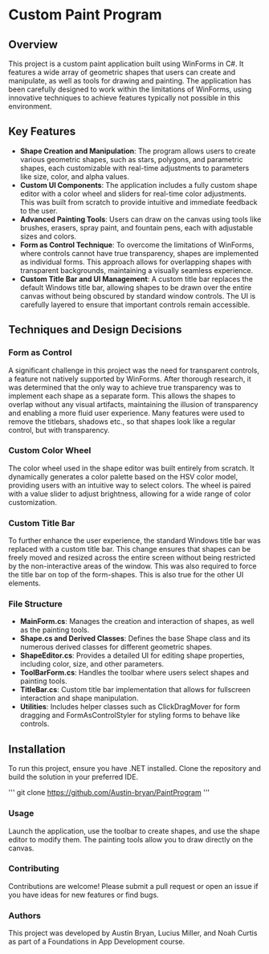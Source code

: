 # Custom Paint Program

## Overview
This project is a custom paint application built using WinForms in C#. It features a wide array of geometric shapes that users can create and manipulate, as well as tools for drawing and painting. The application has been carefully designed to work within the limitations of WinForms, using innovative techniques to achieve features typically not possible in this environment.

## Key Features
- **Shape Creation and Manipulation**: The program allows users to create various geometric shapes, such as stars, polygons, and parametric shapes, each customizable with real-time adjustments to parameters like size, color, and alpha values.
- **Custom UI Components**: The application includes a fully custom shape editor with a color wheel and sliders for real-time color adjustments. This was built from scratch to provide intuitive and immediate feedback to the user.
- **Advanced Painting Tools**: Users can draw on the canvas using tools like brushes, erasers, spray paint, and fountain pens, each with adjustable sizes and colors.
- **Form as Control Technique**: To overcome the limitations of WinForms, where controls cannot have true transparency, shapes are implemented as individual forms. This approach allows for overlapping shapes with transparent backgrounds, maintaining a visually seamless experience.
- **Custom Title Bar and UI Management**: A custom title bar replaces the default Windows title bar, allowing shapes to be drawn over the entire canvas without being obscured by standard window controls. The UI is carefully layered to ensure that important controls remain accessible.

## Techniques and Design Decisions
### Form as Control
A significant challenge in this project was the need for transparent controls, a feature not natively supported by WinForms. After thorough research, it was determined that the only way to achieve true transparency was to implement each shape as a separate form. This allows the shapes to overlap without any visual artifacts, maintaining the illusion of transparency and enabling a more fluid user experience.
Many features were used to remove the titlebars, shadows etc., so that shapes look like a regular control, but with transparency.

### Custom Color Wheel
The color wheel used in the shape editor was built entirely from scratch. It dynamically generates a color palette based on the HSV color model, providing users with an intuitive way to select colors. The wheel is paired with a value slider to adjust brightness, allowing for a wide range of color customization.

### Custom Title Bar
To further enhance the user experience, the standard Windows title bar was replaced with a custom title bar. This change ensures that shapes can be freely moved and resized across the entire screen without being restricted by the non-interactive areas of the window.
This was also required to force the title bar on top of the form-shapes. This is also true for the other UI elements.

### File Structure
- **MainForm.cs**: Manages the creation and interaction of shapes, as well as the painting tools.
- **Shape.cs and Derived Classes**: Defines the base Shape class and its numerous derived classes for different geometric shapes.
- **ShapeEditor.cs**: Provides a detailed UI for editing shape properties, including color, size, and other parameters.
- **ToolBarForm.cs**: Handles the toolbar where users select shapes and painting tools.
- **TitleBar.cs**: Custom title bar implementation that allows for fullscreen interaction and shape manipulation.
- **Utilities**: Includes helper classes such as ClickDragMover for form dragging and FormAsControlStyler for styling forms to behave like controls.

## Installation
To run this project, ensure you have .NET installed. Clone the repository and build the solution in your preferred IDE.

'''
git clone https://github.com/Austin-bryan/PaintProgram
''' 

### Usage
Launch the application, use the toolbar to create shapes, and use the shape editor to modify them. The painting tools allow you to draw directly on the canvas.

### Contributing
Contributions are welcome! Please submit a pull request or open an issue if you have ideas for new features or find bugs.

### Authors
This project was developed by Austin Bryan, Lucius Miller, and Noah Curtis as part of a Foundations in App Development course.
